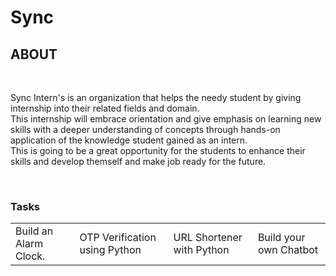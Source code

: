 # Sync
<h2>ABOUT</h2> <br>
<p>
Sync Intern's is an organization that helps the needy student by giving internship into their related fields and domain.
<br> This internship will embrace orientation and give emphasis on learning new skills with a deeper understanding of concepts through hands-on application of the knowledge student gained as an intern.
<br> This is going to be a great opportunity for the students to enhance their skills and develop themself and make job ready for the future.
</p> <br>
<h3>Tasks</h3>
<table>
  <tr>
    <td>Build an Alarm Clock.</td>
    <td>OTP Verification using Python</td>
    <td>URL Shortener with Python</td>
    <td>Build your own Chatbot</td>
  </tr>
</table>

